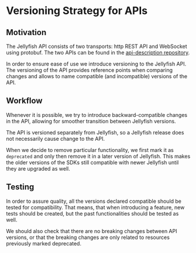 # Versioning Strategy for APIs

## Motivation

The Jellyfish API consists of two transports: http REST API 
and WebSocket using protobuf. The two APIs can be found in
the [api-description repository](https://github.com/jellyfish-dev/protos).

In order to ensure ease of use we introduce versioning to the Jellyfish API.
The versioning of the API provides reference points when comparing
changes and allows to name compatible (and incompatible)
versions of the API.

## Workflow

Whenever it is possible, we try to introduce backward-compatible changes
in the API, allowing for smoother transition between Jellyfish versions.

The API is versioned separately from Jellyfish, so a Jellyfish release
does not necessarily cause change to the API.

When we decide to remove particular functionality, we first mark
it as `deprecated` and only then remove it in a later version of Jellyfish.
This makes the older versions of the SDKs still compatible with 
newer Jellyfish until they are upgraded as well.

## Testing

In order to assure quality, all the versions declared compatible
should be tested for compatibility.
That means, that when introducing a feature, new tests should
be created, but the past functionalities should be tested 
as well.

We should also check that there are no breaking changes
between API versions, or that the breaking changes are only
related to resources previously marked deprecated.
